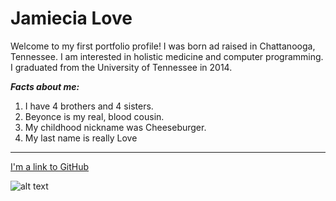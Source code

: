 # Jamiecia Love


Welcome to my first portfolio profile! I was born ad raised in Chattanooga, Tennessee. I am interested in holistic medicine and computer programming. I graduated from the University of Tennessee in 2014.




***Facts about me:***

1. I have 4 brothers and 4 sisters.
2. Beyonce is my real, blood  cousin.
3. My childhood nickname was Cheeseburger.
4. My last name is really Love 

---

[I'm a link to GitHub](https://github.com/JamieciaLove)

![alt text](https://scontent-lga3-1.xx.fbcdn.net/v/t1.0-9/21317652_10210662865316798_984646557019059589_n.jpg?oh=c2f615c839e6e3997245c0c16505ef7d&oe=5ADA75EC)
